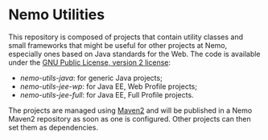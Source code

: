 Nemo Utilities
==============

This repository is composed of projects that contain utility classes and small frameworks that might be useful for other projects at Nemo, especially ones based on Java standards for the Web. The code is available under the [GNU Public License, version 2 license](https://github.com/nemo-ufes/nemo-utils/blob/master/LICENSE):

* _nemo-utils-java_: for generic Java projects;
* _nemo-utils-jee-wp_: for Java EE, Web Profile projects;
* _nemo-utils-jee-full_: for Java EE, Full Profile projects.

The projects are managed using [Maven2](http://maven.apache.org) and will be published in a Nemo Maven2 repository as soon as one is configured. Other projects can then set them as dependencies.
